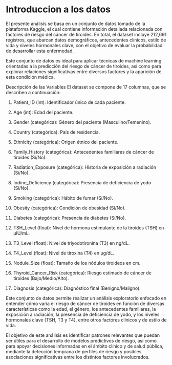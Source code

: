 # Introduccion a los datos

El presente análisis se basa en un conjunto de datos tomado de la plataforma Kaggle, el cual contiene información detallada relacionada con factores de riesgo del cáncer de tiroides. En total, el dataset incluye 212,691 registros, que abarcan datos demográficos, antecedentes clínicos, estilo de vida y niveles hormonales clave, con el objetivo de evaluar la probabilidad de desarrollar esta enfermedad.

Este conjunto de datos es ideal para aplicar técnicas de machine learning orientadas a la predicción del riesgo de cáncer de tiroides, así como para explorar relaciones significativas entre diversos factores y la aparición de esta condición médica.

Descripción de las Variables
El dataset se compone de 17 columnas, que se describen a continuación:

1. Patient_ID (int): Identificador único de cada paciente.

2. Age (int): Edad del paciente.

3. Gender (categórica): Género del paciente (Masculino/Femenino).

4. Country (categórica): País de residencia.

5. Ethnicity (categórica): Origen étnico del paciente.

6. Family_History (categórica): Antecedentes familiares de cáncer de tiroides (Sí/No).

7. Radiation_Exposure (categórica): Historia de exposición a radiación (Sí/No).

8. Iodine_Deficiency (categórica): Presencia de deficiencia de yodo (Sí/No).

9. Smoking (categórica): Hábito de fumar (Sí/No).

10. Obesity (categórica): Condición de obesidad (Sí/No).

11. Diabetes (categórica): Presencia de diabetes (Sí/No).

12. TSH_Level (float): Nivel de hormona estimulante de la tiroides (TSH) en µIU/mL.

13. T3_Level (float): Nivel de triyodotironina (T3) en ng/dL.

14. T4_Level (float): Nivel de tiroxina (T4) en µg/dL.

15. Nodule_Size (float): Tamaño de los nódulos tiroideos en cm.

16. Thyroid_Cancer_Risk (categórica): Riesgo estimado de cáncer de tiroides (Bajo/Medio/Alto).

17. Diagnosis (categórica): Diagnóstico final (Benigno/Maligno).

Este conjunto de datos permite realizar un análisis exploratorio enfocado en entender cómo varía el riesgo de cáncer de tiroides en función de diversas características como la edad, el género, los antecedentes familiares, la exposición a radiación, la presencia de deficiencia de yodo, y los niveles hormonales clave (TSH, T3 y T4), entre otros factores clínicos y de estilo de vida.

El objetivo de este análisis es identificar patrones relevantes que puedan ser útiles para el desarrollo de modelos predictivos de riesgo, así como para apoyar decisiones informadas en el ámbito clínico y de salud pública, mediante la detección temprana de perfiles de riesgo y posibles asociaciones significativas entre los distintos factores involucrados.
